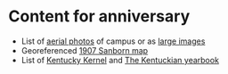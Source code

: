 # Content for anniversary

* List of [aerial photos](aerial_photos) of campus or as [large images](https://uky-gis.github.io/history/aerial_photos/)
* Georeferenced [1907 Sanborn map](https://uky-gis.github.io/geocache/)
* List of [Kentucky Kernel](kernel) and [The Kentuckian yearbook](yearbook)

